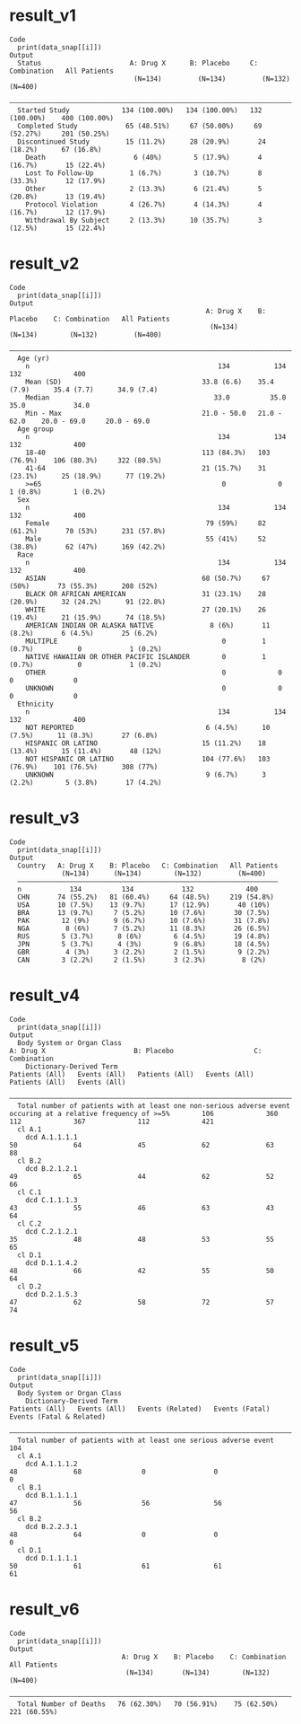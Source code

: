 # result_v1

    Code
      print(data_snap[[i]])
    Output
      Status                      A: Drug X      B: Placebo     C: Combination   All Patients 
                                   (N=134)         (N=134)         (N=132)          (N=400)   
      ————————————————————————————————————————————————————————————————————————————————————————
      Started Study             134 (100.00%)   134 (100.00%)   132 (100.00%)    400 (100.00%)
      Completed Study            65 (48.51%)     67 (50.00%)     69 (52.27%)     201 (50.25%) 
      Discontinued Study         15 (11.2%)      28 (20.9%)       24 (18.2%)      67 (16.8%)  
        Death                      6 (40%)        5 (17.9%)       4 (16.7%)       15 (22.4%)  
        Lost To Follow-Up         1 (6.7%)        3 (10.7%)       8 (33.3%)       12 (17.9%)  
        Other                     2 (13.3%)       6 (21.4%)       5 (20.8%)       13 (19.4%)  
        Protocol Violation        4 (26.7%)       4 (14.3%)       4 (16.7%)       12 (17.9%)  
        Withdrawal By Subject     2 (13.3%)      10 (35.7%)       3 (12.5%)       15 (22.4%)  

# result_v2

    Code
      print(data_snap[[i]])
    Output
                                                     A: Drug X    B: Placebo    C: Combination   All Patients
                                                      (N=134)       (N=134)        (N=132)         (N=400)   
      ———————————————————————————————————————————————————————————————————————————————————————————————————————
      Age (yr)                                                                                               
        n                                               134           134            132             400     
        Mean (SD)                                   33.8 (6.6)    35.4 (7.9)      35.4 (7.7)      34.9 (7.4) 
        Median                                         33.0          35.0            35.0            34.0    
        Min - Max                                   21.0 - 50.0   21.0 - 62.0    20.0 - 69.0     20.0 - 69.0 
      Age group                                                                                              
        n                                               134           134            132             400     
        18-40                                       113 (84.3%)   103 (76.9%)    106 (80.3%)     322 (80.5%) 
        41-64                                       21 (15.7%)    31 (23.1%)      25 (18.9%)      77 (19.2%) 
        >=65                                             0             0           1 (0.8%)        1 (0.2%)  
      Sex                                                                                                    
        n                                               134           134            132             400     
        Female                                       79 (59%)     82 (61.2%)       70 (53%)      231 (57.8%) 
        Male                                         55 (41%)     52 (38.8%)       62 (47%)      169 (42.2%) 
      Race                                                                                                   
        n                                               134           134            132             400     
        ASIAN                                       68 (50.7%)     67 (50%)       73 (55.3%)      208 (52%)  
        BLACK OR AFRICAN AMERICAN                   31 (23.1%)    28 (20.9%)      32 (24.2%)      91 (22.8%) 
        WHITE                                       27 (20.1%)    26 (19.4%)      21 (15.9%)      74 (18.5%) 
        AMERICAN INDIAN OR ALASKA NATIVE              8 (6%)       11 (8.2%)       6 (4.5%)       25 (6.2%)  
        MULTIPLE                                         0         1 (0.7%)           0            1 (0.2%)  
        NATIVE HAWAIIAN OR OTHER PACIFIC ISLANDER        0         1 (0.7%)           0            1 (0.2%)  
        OTHER                                            0             0              0               0      
        UNKNOWN                                          0             0              0               0      
      Ethnicity                                                                                              
        n                                               134           134            132             400     
        NOT REPORTED                                 6 (4.5%)      10 (7.5%)      11 (8.3%)       27 (6.8%)  
        HISPANIC OR LATINO                          15 (11.2%)    18 (13.4%)      15 (11.4%)       48 (12%)  
        NOT HISPANIC OR LATINO                      104 (77.6%)   103 (76.9%)    101 (76.5%)      308 (77%)  
        UNKNOWN                                      9 (6.7%)      3 (2.2%)        5 (3.8%)       17 (4.2%)  

# result_v3

    Code
      print(data_snap[[i]])
    Output
      Country   A: Drug X    B: Placebo   C: Combination   All Patients
                 (N=134)      (N=134)        (N=132)         (N=400)   
      —————————————————————————————————————————————————————————————————
      n            134          134            132             400     
      CHN       74 (55.2%)   81 (60.4%)     64 (48.5%)     219 (54.8%) 
      USA       10 (7.5%)    13 (9.7%)      17 (12.9%)       40 (10%)  
      BRA       13 (9.7%)     7 (5.2%)      10 (7.6%)       30 (7.5%)  
      PAK        12 (9%)      9 (6.7%)      10 (7.6%)       31 (7.8%)  
      NGA         8 (6%)      7 (5.2%)      11 (8.3%)       26 (6.5%)  
      RUS        5 (3.7%)      8 (6%)        6 (4.5%)       19 (4.8%)  
      JPN        5 (3.7%)      4 (3%)        9 (6.8%)       18 (4.5%)  
      GBR         4 (3%)      3 (2.2%)       2 (1.5%)        9 (2.2%)  
      CAN        3 (2.2%)     2 (1.5%)       3 (2.3%)         8 (2%)   

# result_v4

    Code
      print(data_snap[[i]])
    Output
      Body System or Organ Class                                                                                                A: Drug X                      B: Placebo                    C: Combination        
        Dictionary-Derived Term                                                                                       Patients (All)   Events (All)   Patients (All)   Events (All)   Patients (All)   Events (All)
      —————————————————————————————————————————————————————————————————————————————————————————————————————————————————————————————————————————————————————————————————————————————————————————————————————————————
      Total number of patients with at least one non-serious adverse event occuring at a relative frequency of >=5%        106             360             112             367             112             421     
      cl A.1                                                                                                                                                                                                       
        dcd A.1.1.1.1                                                                                                       50              64              45              62              63              88     
      cl B.2                                                                                                                                                                                                       
        dcd B.2.1.2.1                                                                                                       49              65              44              62              52              66     
      cl C.1                                                                                                                                                                                                       
        dcd C.1.1.1.3                                                                                                       43              55              46              63              43              64     
      cl C.2                                                                                                                                                                                                       
        dcd C.2.1.2.1                                                                                                       35              48              48              53              55              65     
      cl D.1                                                                                                                                                                                                       
        dcd D.1.1.4.2                                                                                                       48              66              42              55              50              64     
      cl D.2                                                                                                                                                                                                       
        dcd D.2.1.5.3                                                                                                       47              62              58              72              57              74     

# result_v5

    Code
      print(data_snap[[i]])
    Output
      Body System or Organ Class                                                                                                                                     
        Dictionary-Derived Term                                          Patients (All)   Events (All)   Events (Related)   Events (Fatal)   Events (Fatal & Related)
      ———————————————————————————————————————————————————————————————————————————————————————————————————————————————————————————————————————————————————————————————
      Total number of patients with at least one serious adverse event        104                                                                                    
      cl A.1                                                                                                                                                         
        dcd A.1.1.1.2                                                          48              68               0                 0                     0            
      cl B.1                                                                                                                                                         
        dcd B.1.1.1.1                                                          47              56               56                56                    56           
      cl B.2                                                                                                                                                         
        dcd B.2.2.3.1                                                          48              64               0                 0                     0            
      cl D.1                                                                                                                                                         
        dcd D.1.1.1.1                                                          50              61               61                61                    61           

# result_v6

    Code
      print(data_snap[[i]])
    Output
                                A: Drug X    B: Placebo    C: Combination   All Patients
                                 (N=134)       (N=134)        (N=132)         (N=400)   
      ——————————————————————————————————————————————————————————————————————————————————
      Total Number of Deaths   76 (62.30%)   70 (56.91%)    75 (62.50%)     221 (60.55%)

